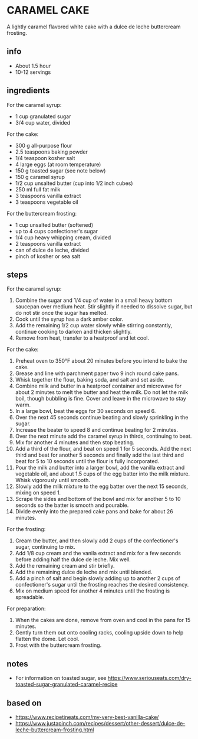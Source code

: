 # CARAMEL CAKE
A lightly caramel flavored white cake with a dulce de leche buttercream
frosting.

## info  
* About 1.5 hour
* 10-12 servings  

## ingredients
For the caramel syrup:
* 1 cup granulated sugar
* 3/4 cup water, divided

For the cake:
* 300 g all-purpose flour
* 2.5 teaspoons baking powder
* 1/4 teaspoon kosher salt
* 4 large eggs (at room temperature)
* 150 g toasted sugar (see note below)
* 150 g caramel syrup
* 1/2 cup unsalted butter (cup into 1/2 inch cubes)
* 250 ml full fat milk
* 3 teaspoons vanilla extract
* 3 teaspoons vegetable oil

For the buttercream frosting:
* 1 cup unsalted butter (softened)
* up to 4 cups confectioner's sugar
* 1/4 cup heavy whipping cream, divided
* 2 teaspoons vanilla extract
* can of dulce de leche, divided
* pinch of kosher or sea salt

## steps
For the caramel syrup:
1. Combine the sugar and 1/4 cup of water in a small heavy bottom saucepan over
   medium heat. Stir slightly if needed to dissolve sugar, but do not stir once
   the sugar has melted.
1. Cook until the syrup has a dark amber color.
1. Add the remaining 1/2 cup water slowly while stirring constantly, continue
   cooking to darken and thicken slightly.
1. Remove from heat, transfer to a heatproof and let cool.

For the cake:
1. Preheat oven to 350°F about 20 minutes before you intend to bake the cake.
1. Grease and line with parchment paper two 9 inch round cake pans.
1. Whisk together the flour, baking soda, and salt and set aside.
1. Combine milk and butter in a heatproof container and microwave for about 2
   minutes to melt the butter and heat the milk. Do not let the milk boil,
   though bubbling is fine. Cover and leave in the microwave to stay warm.
1. In a large bowl, beat the eggs for 30 seconds on speed 6.
1. Over the next 45 seconds continue beating and slowly sprinkling in the
   sugar.
1. Increase the beater to speed 8 and continue beating for 2 minutes.
1. Over the next minute add the caramel syrup in thirds, continuing to beat.
1. Mix for another 4 minutes and then stop beating.
1. Add a third of the flour, and beat on speed 1 for 5 seconds. Add the next
   third and beat for another 5 seconds and finally add the last third and beat
   for 5 to 10 seconds until the flour is fully incorporated.
1. Pour the milk and butter into a larger bowl, add the vanilla extract and
   vegetable oil, and about 1.5 cups of the egg batter into the milk mixture.
   Whisk vigorously until smooth.
1. Slowly add the milk mixture to the egg batter over the next 15 seconds,
   mixing on speed 1.
1. Scrape the sides and bottom of the bowl and mix for another 5 to 10 seconds
   so the batter is smooth and pourable.
1. Divide evenly into the prepared cake pans and bake for about 26 minutes.

For the frosting:
1. Cream the butter, and then slowly add 2 cups of the confectioner's sugar,
   continuing to mix.
1. Add 1/8 cup cream and the vanila extract and mix for a few seconds before
   adding half the dulce de leche. Mix well.
1. Add the remaining cream and stir briefly.
1. Add the remaining dulce de leche and mix until blended.
1. Add a pinch of salt and begin slowly adding up to another 2 cups of
   confectioner's sugar until the frosting reaches the desired consistency.
1. Mix on medium speed for another 4 minutes until the frosting is spreadable.

For preparation:
1. When the cakes are done, remove from oven and cool in the pans for 15
   minutes.
1. Gently turn them out onto cooling racks, cooling upside down to help flatten
   the dome. Let cool.
1. Frost with the buttercream frosting.

## notes
* For information on toasted sugar, see
  https://www.seriouseats.com/dry-toasted-sugar-granulated-caramel-recipe

## based on
* https://www.recipetineats.com/my-very-best-vanilla-cake/
* https://www.justapinch.com/recipes/dessert/other-dessert/dulce-de-leche-buttercream-frosting.html
